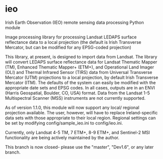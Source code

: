 # ieo
Irish Earth Observation (IEO) remote sensing data processing Python module

Image processing library for processing Landsat LEDAPS surface reflectance data to a local projection (the default is Irish Transverse Mercator, but can be modified for any EPSG-coded projection)

This library, at present, is designed to import data from Landsat. The library will convert LEDAPS surface reflectance data for Landsat Thematic Mapper (TM), Enhanced Thematic Mapper+ (ETM+), and Operational Land Imager (OLI) and Thermal Infrared Sensor (TIRS) data from Universal Transverse Mercator (UTM) projections to a local projection, by default Irish Transverse Mercator (ITM). The defaults of the system can easily be modified with the appropriate date sets and EPSG codes. In all cases, outputs are in an ENVI (Harris Geospatial, Boulder, CO, USA) format. Data from the Landsat 1-5 Multispectral Scanner (MSS) instruments are not currently supported.

As of version 1.1.0, this module will now support any local/ regional projection available. The user, however, will have to replace Ireland-specific data sets with those appropriate to their local region. Regional settings can be set by modifying config/sample_ieo.ini to config/ieo.ini.

Currently, only Landsat 4-5 TM, 7 ETM+, 8-9 ETM+, and Sentinel-2 MSI functionality are being actively maintained by the author.

This branch is now closed- please use the "master", "Dev1.6", or any later branch.
